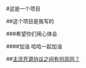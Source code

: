 #这是一个项目

##这个项目是我写的

###希望你们用心体会

####加油 哈哈一起加油

##[主流开源协议之间有何异同？](https://blog.csdn.net/qq_25543287/article/details/71247610)